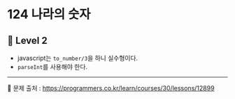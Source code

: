 # 124 나라의 숫자
## 🌈 Level 2
- javascript는 `to_number/3`을 하니 실수형이다.
- `parseInt`를 사용해야 한다.

<hr>

📌 문제 출처 : https://programmers.co.kr/learn/courses/30/lessons/12899
